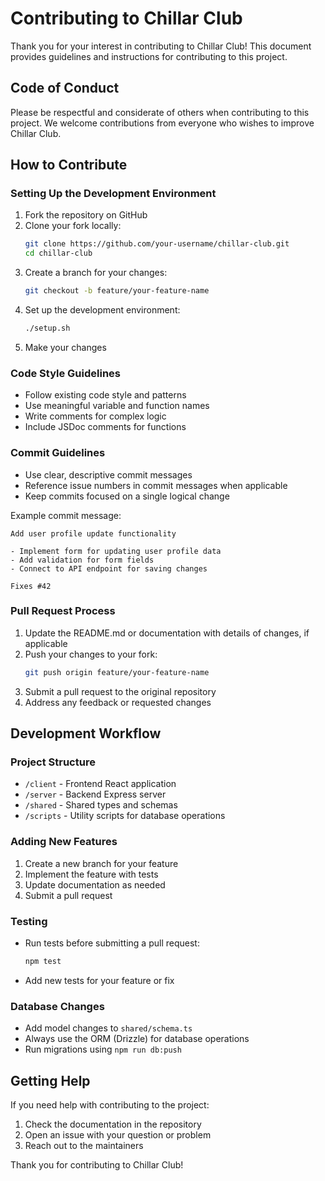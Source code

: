 # Contributing to Chillar Club

Thank you for your interest in contributing to Chillar Club! This document provides guidelines and instructions for contributing to this project.

## Code of Conduct

Please be respectful and considerate of others when contributing to this project. We welcome contributions from everyone who wishes to improve Chillar Club.

## How to Contribute

### Setting Up the Development Environment

1. Fork the repository on GitHub
2. Clone your fork locally:
   ```bash
   git clone https://github.com/your-username/chillar-club.git
   cd chillar-club
   ```
3. Create a branch for your changes:
   ```bash
   git checkout -b feature/your-feature-name
   ```
4. Set up the development environment:
   ```bash
   ./setup.sh
   ```
5. Make your changes

### Code Style Guidelines

- Follow existing code style and patterns
- Use meaningful variable and function names
- Write comments for complex logic
- Include JSDoc comments for functions

### Commit Guidelines

- Use clear, descriptive commit messages
- Reference issue numbers in commit messages when applicable
- Keep commits focused on a single logical change

Example commit message:
```
Add user profile update functionality

- Implement form for updating user profile data
- Add validation for form fields
- Connect to API endpoint for saving changes

Fixes #42
```

### Pull Request Process

1. Update the README.md or documentation with details of changes, if applicable
2. Push your changes to your fork:
   ```bash
   git push origin feature/your-feature-name
   ```
3. Submit a pull request to the original repository
4. Address any feedback or requested changes

## Development Workflow

### Project Structure

- `/client` - Frontend React application
- `/server` - Backend Express server
- `/shared` - Shared types and schemas
- `/scripts` - Utility scripts for database operations

### Adding New Features

1. Create a new branch for your feature
2. Implement the feature with tests
3. Update documentation as needed
4. Submit a pull request

### Testing

- Run tests before submitting a pull request:
  ```bash
  npm test
  ```
- Add new tests for your feature or fix

### Database Changes

- Add model changes to `shared/schema.ts`
- Always use the ORM (Drizzle) for database operations
- Run migrations using `npm run db:push`

## Getting Help

If you need help with contributing to the project:

1. Check the documentation in the repository
2. Open an issue with your question or problem
3. Reach out to the maintainers

Thank you for contributing to Chillar Club!